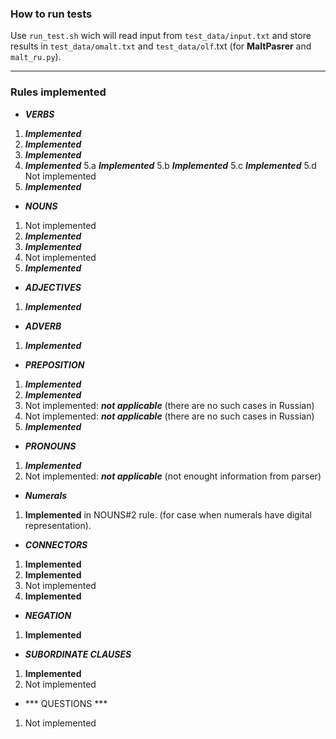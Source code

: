 ### How to run tests

Use `run_test.sh` wich will read input from `test_data/input.txt` and store results in `test_data/omalt.txt` and `test_data/olf`.txt (for **MaltPasrer** and `malt_ru.py`).


---
### Rules implemented

* ***VERBS***

1. ***Implemented***
2. ***Implemented***
3. ***Implemented***
4. ***Implemented***
5.a ***Implemented***
5.b ***Implemented***
5.c ***Implemented***
5.d Not implemented
6. ***Implemented***


* ***NOUNS***

1. Not implemented
2. ***Implemented***
3. ***Implemented***
4. Not implemented
5. ***Implemented***


* ***ADJECTIVES***

1. ***Implemented***


* ***ADVERB***

1. ***Implemented***

* ***PREPOSITION***

1. ***Implemented***
2. ***Implemented***
3. Not implemented: ***not applicable*** (there are no such cases in Russian)
4. Not implemented: ***not applicable*** (there are no such cases in Russian)
2. ***Implemented***


* ***PRONOUNS***

1. ***Implemented***
2. Not implemented: ***not applicable*** (not enought information from parser)


* ***Numerals***

1. **Implemented** in NOUNS#2 rule. (for case when numerals have digital representation).


* ***CONNECTORS***

1. **Implemented**
2. **Implemented**
3. Not implemented
4. **Implemented**

* ***NEGATION***

1. **Implemented**

* ***SUBORDINATE CLAUSES***

1. **Implemented**
2. Not implemented

* *** QUESTIONS ***

1. Not implemented